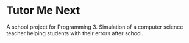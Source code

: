 # Tutor Me Next
A school project for Programming 3. Simulation of a computer science teacher helping students with their errors after school.

